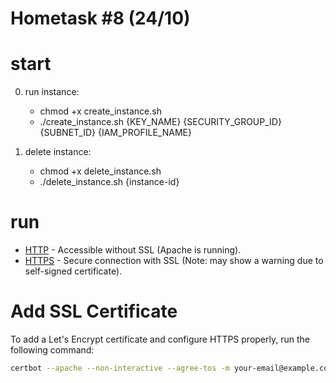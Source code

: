 # Hometask #8 (24/10)

# start
0. run instance:
    - chmod +x create_instance.sh
    - ./create_instance.sh {KEY_NAME} {SECURITY_GROUP_ID} {SUBNET_ID} {IAM_PROFILE_NAME}

1. delete instance:
    - chmod +x delete_instance.sh
    - ./delete_instance.sh {instance-id} 

# run

- [HTTP](http://54.167.39.89) - Accessible without SSL (Apache is running).
- [HTTPS](https://54.167.39.89) - Secure connection with SSL (Note: may show a warning due to self-signed certificate).

# Add SSL Certificate

To add a Let's Encrypt certificate and configure HTTPS properly, run the following command:

```bash
certbot --apache --non-interactive --agree-tos -m your-email@example.com
```